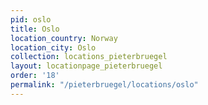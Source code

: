 ```yaml
---
pid: oslo
title: Oslo
location_country: Norway
location_city: Oslo
collection: locations_pieterbruegel
layout: locationpage_pieterbruegel
order: '18'
permalink: "/pieterbruegel/locations/oslo"
---
```

